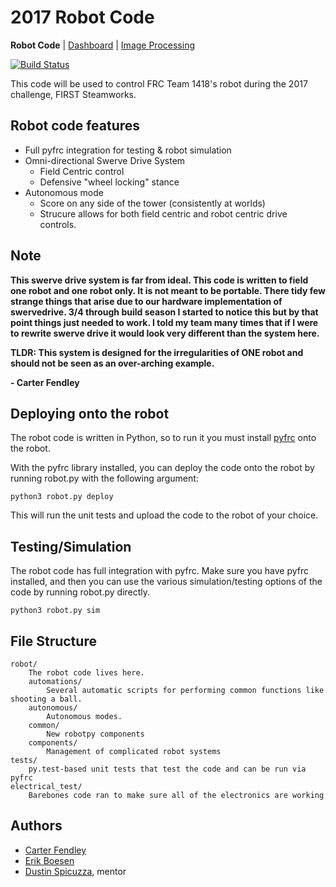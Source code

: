 # 2017 Robot Code
**Robot Code** | [Dashboard](https://github.com/frc1418/2017-dashboard) | [Image Processing](https://github.com/frc1418/2017-vision)

[![Build Status](https://travis-ci.com/frc1418/2017-robot.svg?token=xpnQFTGBHababzyAzqKV&branch=master)](https://travis-ci.com/frc1418/2017-robot)

This code will be used to control FRC Team 1418's robot during the 2017 challenge, FIRST Steamworks.


## Robot code features

* Full pyfrc integration for testing & robot simulation
* Omni-directional Swerve Drive System
	* Field Centric control 
	* Defensive "wheel locking" stance
* Autonomous mode
	* Score on any side of the tower (consistently at worlds)
	* Strucure allows for both field centric and robot centric drive controls.

## Note

**This swerve drive system is far from ideal. This code is written to field one robot and one robot only. It is not meant to be portable. There tidy few strange things that arise due to our hardware implementation of swervedrive. 3/4 through build season I started to notice this but by that point things just needed to work. I told my team many times that if I were to rewrite swerve drive it would look very different than the system here.**

**TLDR: This system is designed for the irregularities of ONE robot and should not be seen as an over-arching example.**

**- Carter Fendley**

## Deploying onto the robot

The robot code is written in Python, so to run it you must install
[pyfrc](https://github.com/robotpy/pyfrc) onto the robot.

With the pyfrc library installed, you can deploy the code onto the robot
by running robot.py with the following argument:

	python3 robot.py deploy

This will run the unit tests and upload the code to the robot of your
choice.

## Testing/Simulation

The robot code has full integration with pyfrc. Make sure you have pyfrc
installed, and then you can use the various simulation/testing options
of the code by running robot.py directly.

    python3 robot.py sim

## File Structure

    robot/
    	The robot code lives here.
        automations/
            Several automatic scripts for performing common functions like shooting a ball.
        autonomous/
            Autonomous modes.
        common/
            New robotpy components
        components/
            Management of complicated robot systems
	tests/
		py.test-based unit tests that test the code and can be run via pyfrc
    electrical_test/
    	Barebones code ran to make sure all of the electronics are working

## Authors

* [Carter Fendley](https://github.com/CarterFendley)
* [Erik Boesen](https://github.com/ErikBoesen)
* [Dustin Spicuzza](https://github.com/virtuald), mentor
